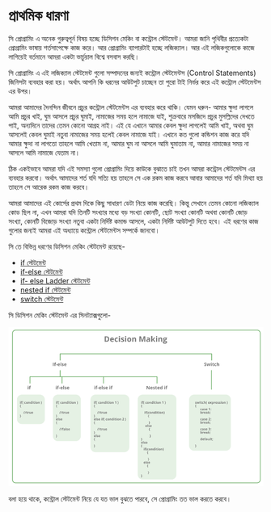 # প্রাথমিক ধারণা

সি প্রোগ্রামিং এ অনেক গুরুত্বপূর্ন বিষয় হচ্ছে ডিসিশন মেকিং বা কন্ট্রোল স্টেটমেন্ট। আমরা জানি পৃথিবীর প্রত্যেকটা প্রোগ্রামিং ভাষায় শর্তসাপেক্ষে কাজ করে। আর প্রোগ্রামিং ব্যাপারটাই হচ্ছে লজিক্যাল। আর এই লজিকগুলোকে কাজে লাগিয়েই বর্তমানে আমরা একটা ভার্চুয়াল বিশ্বে বসবাস করছি।

সি প্রোগ্রামিং এ এই লজিক্যাল স্টেটমেন্ট গুলো সম্পাদনের জন্যই কন্ট্রোল স্টেটমেন্টস \(Control Statements\) জিনিসটা ব্যবহার করা হয়। অর্থাৎ আপনি কি ধরনের আউটপুট চাচ্ছেন তা পুরো টাই নির্ভর করে এই কন্ট্রোল স্টেটমেন্টস এর উপর।

আমরা আমাদের দৈনন্দিন জীবনে প্রচুর কন্ট্রোল স্টেটমেন্টস এর ব্যবহার করে থাকি। যেমন ধরুন- আমার ক্ষুদা লাগলে আমি প্রচুর খাই, ঘুম আসলে প্রচুর ঘুমাই, নামাজের সময় হলে নামাজে যাই, শুক্রবারে মসজিদে প্রচুর মুসল্লিদের দেখতে পাই, অন্যদিনে তাদের তেমন কোনো আগ্রহ নাই। এই যে এখানে আমার কেবল ক্ষুদা লাগলেই আমি খাই, অথবা ঘুম আসলেই কেবল ঘুমাই নতুবা নামাজের সময় হলেই কেবল নামাজে যাই। এখানে কত গুলো কন্ডিশন কাজ করে যদি আমার ক্ষুদা না লাগতো তাহলে আমি খেতাম না, আমার ঘুম না আসলে আমি ঘুমাতাম না, আমার নামাজের সময় না আসলে আমি নামাজে যেতাম না।

ঠিক একইভাবে আমরা যদি এই সমস্যা গুলো প্রোগ্রামিং দিয়ে কাউকে বুঝাতে চাই তখন আমরা কন্ট্রোল স্টেটমেন্টস এর ব্যবহার করবো। অর্থাৎ আমাদের শর্ত যদি সত্যি হয় তাহলে সে এক রকম কাজ করবে আবার আমাদের শর্ত যদি মিথ্যা হয় তাহলে সে আরেক রকম কাজ করবে।

আমরা আমাদের এই কোর্সের প্রথম দিকে কিছু সাধারণ ডেটা নিয়ে কাজ করেছি। কিন্তু সেখানে তেমন কোনো লজিক্যাল কোড ছিল না, এখন আমরা যদি তিনটি সংখ্যার মধ্যে বড় সংখ্যা কোনটি, ছোট সংখ্যা কোনটি অথবা কোনটি জোড় সংখ্যা, কোনটি বিজোড় সংখ্যা নতুবা একটা নির্দিষ্ট কমান্ড আসলে, একটা নির্দিষ্ট আউটপুট দিতে হবে। এই ধরণের কাজ গুলোর জন্যই আমরা এই অধ্যায়ে কন্ট্রোল স্টেটমেন্টস সম্পর্কে জানবো।

সি তে বিভিন্ন ধরণের ডিসিশন মেকিং স্টেটমেন্ট রয়েছে-

* [if স্টেটমেন্ট ](https://c.techsajib.com/c-decision-making/if-statement)
* [if-else স্টেটমেন্ট ](https://c.techsajib.com/c-decision-making/if-else-statement)
* [if- else Ladder স্টেটমেন্ট ](https://c.techsajib.com/c-decision-making/if-else-ladder)
* [nested if স্টেটমেন্ট ](https://c.techsajib.com/c-decision-making/nested-if-statement)
* [switch স্টেটমেন্ট ](https://c.techsajib.com/c-decision-making/switch-statement)

সি ডিসিশন মেকিং স্টেটমেন্ট এর সিনট্যাক্সগুলো-

![](../.gitbook/assets/cpp-decision-making.png)

বলা হয়ে থাকে, কন্ট্রোল স্টেটমেন্ট নিয়ে যে যত ভাল বুঝতে পারবে, সে প্রোগ্রামিং তত ভাল করতে করবে। 

